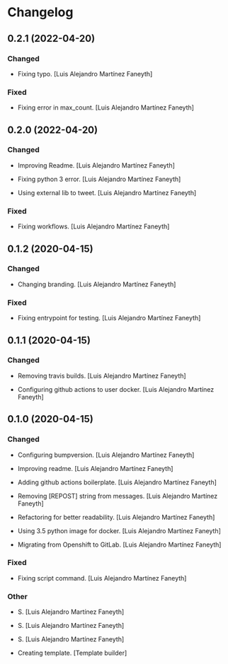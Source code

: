 # Changelog


## 0.2.1 (2022-04-20)

### Changed

* Fixing typo. [Luis Alejandro Martínez Faneyth]


### Fixed

* Fixing error in max_count. [Luis Alejandro Martínez Faneyth]


## 0.2.0 (2022-04-20)

### Changed

* Improving Readme. [Luis Alejandro Martínez Faneyth]

* Fixing python 3 error. [Luis Alejandro Martínez Faneyth]

* Using external lib to tweet. [Luis Alejandro Martínez Faneyth]


### Fixed

* Fixing workflows. [Luis Alejandro Martínez Faneyth]


## 0.1.2 (2020-04-15)

### Changed

* Changing branding. [Luis Alejandro Martínez Faneyth]


### Fixed

* Fixing entrypoint for testing. [Luis Alejandro Martínez Faneyth]


## 0.1.1 (2020-04-15)

### Changed

* Removing travis builds. [Luis Alejandro Martínez Faneyth]

* Configuring github actions to user docker. [Luis Alejandro Martínez Faneyth]


## 0.1.0 (2020-04-15)

### Changed

* Configuring bumpversion. [Luis Alejandro Martínez Faneyth]

* Improving readme. [Luis Alejandro Martínez Faneyth]

* Adding github actions boilerplate. [Luis Alejandro Martínez Faneyth]

* Removing [REPOST] string from messages. [Luis Alejandro Martínez Faneyth]

* Refactoring for better readability. [Luis Alejandro Martínez Faneyth]

* Using 3.5 python image for docker. [Luis Alejandro Martínez Faneyth]

* Migrating from Openshift to GitLab. [Luis Alejandro Martínez Faneyth]


### Fixed

* Fixing script command. [Luis Alejandro Martínez Faneyth]


### Other

* S. [Luis Alejandro Martínez Faneyth]

* S. [Luis Alejandro Martínez Faneyth]

* S. [Luis Alejandro Martínez Faneyth]

* Creating template. [Template builder]

